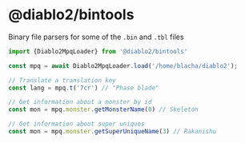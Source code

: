 # @diablo2/bintools

Binary file parsers for some of the `.bin` and `.tbl` files


```typescript
import {Diablo2MpqLoader} from '@diablo2/bintools'

const mpq = await Diablo2MpqLoader.load('/home/blacha/diablo2');

// Translate a translation key
const lang = mpq.t('7cr') // "Phase blade"

// Get information about a monster by id
const mon = mpq.monster.getMonsterName(0) // Skeleton

// Get information about super uniques
const mon = mpq.monster.getSuperUniqueName(3) // Rakanishu
```
